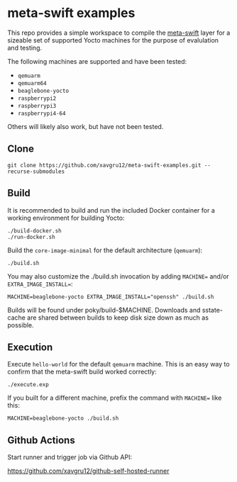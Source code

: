 # meta-swift examples

This repo provides a simple workspace to compile the [meta-swift](https://github.com/jeremy-prater/meta-swift) layer
for a sizeable set of supported Yocto machines for the purpose of evalulation and testing.

The following machines are supported and have been tested:

- `qemuarm`
- `qemuarm64`
- `beaglebone-yocto`
- `raspberrypi2`
- `raspberrypi3`
- `raspberrypi4-64`

Others will likely also work, but have not been tested.

## Clone

```console
git clone https://github.com/xavgru12/meta-swift-examples.git --recurse-submodules
```

## Build

It is recommended to build and run the included Docker container for a working environment for
building Yocto:

```console
./build-docker.sh
./run-docker.sh
```

Build the `core-image-minimal` for the default architecture (`qemuarm`):

```console
./build.sh
```

You may also customize the ./build.sh invocation by adding `MACHINE=` and/or `EXTRA_IMAGE_INSTALL=`:

```console
MACHINE=beaglebone-yocto EXTRA_IMAGE_INSTALL="openssh" ./build.sh
```

Builds will be found under poky/build-$MACHINE. Downloads and sstate-cache are shared between builds to keep disk size down as much as possible.

## Execution

Execute `hello-world` for the default `qemuarm` machine. This is an easy way to confirm that the meta-swift build worked correctly:

```console
./execute.exp
```

If you built for a different machine, prefix the command with `MACHINE=` like this:

```console
MACHINE=beaglebone-yocto ./build.sh
```

## Github Actions

Start runner and trigger job via Github API:

https://github.com/xavgru12/github-self-hosted-runner

